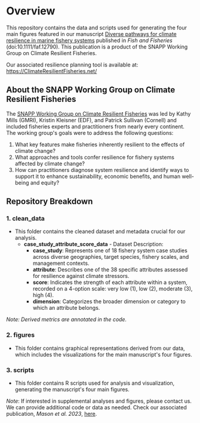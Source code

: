 

# Overview 

This repository contains the data and scripts used for generating the four main figures featured in our manuscript [Diverse pathways for climate resilience in marine fishery  systems](https://doi.org/10.1111/faf.12790) published in _Fish and Fisheries_ (doi:10.1111/faf.12790). This publication is a product of the SNAPP Working Group on Climate Resilient Fisheries. 

Our associated resilience planning tool is available at: https://ClimateResilientFisheries.net/

## About the SNAPP Working Group on Climate Resilient Fisheries

The [SNAPP Working Group on Climate Resilient Fisheries](https://snappartnership.net/teams/climate-resilient-fisheries/) was led by Kathy Mills (GMRI), Kristin Kleisner (EDF), and Patrick Sullivan (Cornell) and included fisheries experts and practitioners from nearly every continent. The working group's goals were to address the following questions:

1. What key features make fisheries inherently resilient to the effects of climate change?
2. What approaches and tools confer resilience for fishery systems affected by climate change?
3. How can practitioners diagnose system resilience and identify ways to support it to enhance sustainability, economic benefits, and human well-being and equity?

## Repository Breakdown

### 1. clean_data
- This folder contains the cleaned dataset and metadata crucial for our analysis.
   - **case_study_attribute_score_data** - Dataset Description:
     - **case_study**: Represents one of 18 fishery system case studies across diverse geographies, target species, fishery scales, and management contexts.
     - **attribute**: Describes one of the 38 specific attributes assessed for resilience against climate stressors.
     - **score**: Indicates the strength of each attribute within a system, recorded on a 4-option scale: very low (1), low (2), moderate (3), high (4).
     - **dimension**: Categorizes the broader dimension or category to which an attribute belongs.

*Note: Derived metrics are annotated in the code.*

### 2. figures
- This folder contains graphical representations derived from our data, which includes the visualizations for the main manuscript's four figures.

### 3. scripts
- This folder contains R scripts used for analysis and visualization, generating the manuscript's four main figures.

*Note*: If interested in supplemental analyses and figures, please contact us. We can provide additional code or data as needed. Check our associated publication, *Mason et al. 2023*, [here](https://doi.org/10.1111/faf.12630).
